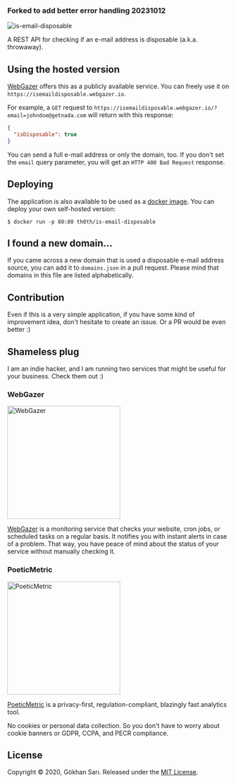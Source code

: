 ### Forked to add better error handling 20231012

![is-email-disposable](https://user-images.githubusercontent.com/698079/98451232-e3ef1c80-2154-11eb-8812-0cd346fc9c6d.png)

A REST API for checking if an e-mail address is disposable (a.k.a. throwaway).

## Using the hosted version

[WebGazer](https://www.webgazer.io) offers this as a publicly available service. You can freely use it on `https://isemaildisposable.webgazer.io`. 

For example, a `GET` request to `https://isemaildisposable.webgazer.io/?email=johndoe@getnada.com` will return with this response:

```json
{
  "isDisposable": true
}
```

You can send a full e-mail address or only the domain, too. If you don't set the `email` query parameter, you will get an `HTTP 400 Bad Request` response.

## Deploying

The application is also available to be used as a [docker image](https://hub.docker.com/repository/docker/th0th/is-email-disposable). You can deploy your own self-hosted version:

```shell script
$ docker run -p 80:80 th0th/is-email-disposable
```

## I found a new domain...

If you came across a new domain that is used a disposable e-mail address source, you can add it to `domains.json` in a pull request. Please mind that domains in this file are listed alphabetically. 

## Contribution

Even if this is a very simple application, if you have some kind of improvement idea, don't hesitate to create an issue. Or a PR would be even better :)

## Shameless plug

I am an indie hacker, and I am running two services that might be useful for your business. Check them out :)

### WebGazer

[<img alt="WebGazer" src="https://user-images.githubusercontent.com/698079/162474223-f7e819c4-4421-4715-b8a2-819583550036.png" width="256" />](https://www.webgazer.io/?utm_source=github&utm_campaign=is-email-disposable-readme)

[WebGazer](https://www.webgazer.io/?utm_source=github&utm_campaign=is-email-disposable-readme) is a monitoring service that checks your website, cron jobs, or scheduled tasks on a regular basis. It notifies
you with instant alerts in case of a problem. That way, you have peace of mind about the status of your service without
manually checking it.

### PoeticMetric

[<img alt="PoeticMetric" src="https://user-images.githubusercontent.com/698079/162474946-7c4565ba-5097-4a42-8821-d087e6f56a5d.png" width="256" />](https://www.poeticmetric.com/?utm_source=github&utm_campaign=is-email-disposable-readme)

[PoeticMetric](https://www.poeticmetric.com/?utm_source=github&utm_campaign=is-email-disposable-readme) is a privacy-first, regulation-compliant, blazingly fast analytics tool.

No cookies or personal data collection. So you don't have to worry about cookie banners or GDPR, CCPA, and PECR compliance.

## License

Copyright © 2020, Gökhan Sarı. Released under the [MIT License](LICENSE).
